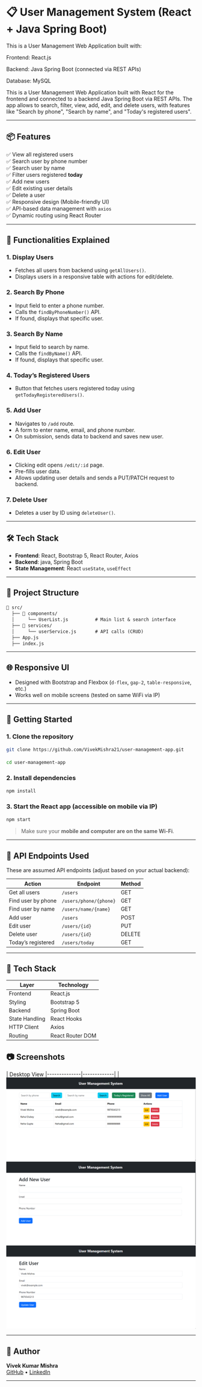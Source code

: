 # 📋 User Management System (React + Java Spring Boot)

This is a User Management Web Application built with:

Frontend: React.js

Backend: Java Spring Boot (connected via REST APIs)

Database: MySQL

This is a User Management Web Application built with React for the frontend and connected to a backend Java Spring Boot via REST APIs. The app allows to search, filter, view, add, edit, and delete users, with features like "Search by phone", "Search by name", and "Today's registered users".

---

## 📦 Features

✅ View all registered users  
✅ Search user by phone number  
✅ Search user by name  
✅ Filter users registered **today**  
✅ Add new users  
✅ Edit existing user details  
✅ Delete a user  
✅ Responsive design (Mobile-friendly UI)  
✅ API-based data management with `axios`  
✅ Dynamic routing using React Router

---

## 🧪 Functionalities Explained

### 1. **Display Users**

- Fetches all users from backend using `getAllUsers()`.
- Displays users in a responsive table with actions for edit/delete.

### 2. **Search By Phone**

- Input field to enter a phone number.
- Calls the `findByPhoneNumber()` API.
- If found, displays that specific user.

### 3. **Search By Name**

- Input field to search by name.
- Calls the `findByName()` API.
- If found, displays that specific user.

### 4. **Today’s Registered Users**

- Button that fetches users registered today using `getTodayRegisteredUsers()`.

### 5. **Add User**

- Navigates to `/add` route.
- A form to enter name, email, and phone number.
- On submission, sends data to backend and saves new user.

### 6. **Edit User**

- Clicking edit opens `/edit/:id` page.
- Pre-fills user data.
- Allows updating user details and sends a PUT/PATCH request to backend.

### 7. **Delete User**

- Deletes a user by ID using `deleteUser()`.

---

## 🛠️ Tech Stack

- **Frontend**: React, Bootstrap 5, React Router, Axios
- **Backend**: java, Spring Boot
- **State Management**: React `useState`, `useEffect`

---

## 📁 Project Structure

```
📂 src/
  ├── 📂 components/
  │     └── UserList.js          # Main list & search interface
  ├── 📂 services/
  │     └── userService.js       # API calls (CRUD)
  ├── App.js
  ├── index.js
```

---

## 🌐 Responsive UI

- Designed with Bootstrap and Flexbox (`d-flex`, `gap-2`, `table-responsive`, etc.)
- Works well on mobile screens (tested on same WiFi via IP)

---

## 🚀 Getting Started

### 1. Clone the repository

```bash
git clone https://github.com/VivekMishra21/user-management-app.git

cd user-management-app
```

### 2. Install dependencies

```bash
npm install
```

### 3. Start the React app (accessible on mobile via IP)

```bash
npm start
```

> Make sure your **mobile and computer are on the same Wi-Fi**.

---

## 📡 API Endpoints Used

These are assumed API endpoints (adjust based on your actual backend):

| Action             | Endpoint               | Method |
| ------------------ | ---------------------- | ------ |
| Get all users      | `/users`               | GET    |
| Find user by phone | `/users/phone/{phone}` | GET    |
| Find user by name  | `/users/name/{name}`   | GET    |
| Add user           | `/users`               | POST   |
| Edit user          | `/users/{id}`          | PUT    |
| Delete user        | `/users/{id}`          | DELETE |
| Today’s registered | `/users/today`         | GET    |

---

## 🔧 Tech Stack

| Layer          | Technology       |
| -------------- | ---------------- |
| Frontend       | React.js         |
| Styling        | Bootstrap 5      |
| Backend        | Spring Boot      |
| State Handling | React Hooks      |
| HTTP Client    | Axios            |
| Routing        | React Router DOM |

## 📷 Screenshots

| Desktop View
|--------------|-------------|
| ![Desktop](assets/1.png)
![Desktop](assets/2.png)
![Desktop](assets/3.png)

---

## 🙌 Author

**Vivek Kumar Mishra**  
[GitHub](https://github.com/VivekMishra21) • [LinkedIn](https://www.linkedin.com/in/vivekkumarmishra21/)

---
